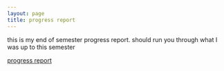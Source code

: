 ```yaml
---
layout: page
title: progress report
---
```


this is my end of semester progress report. should run you through what I was up to this semester

[progress report](/pdf/SeniorProject_IEEE.pdf)
